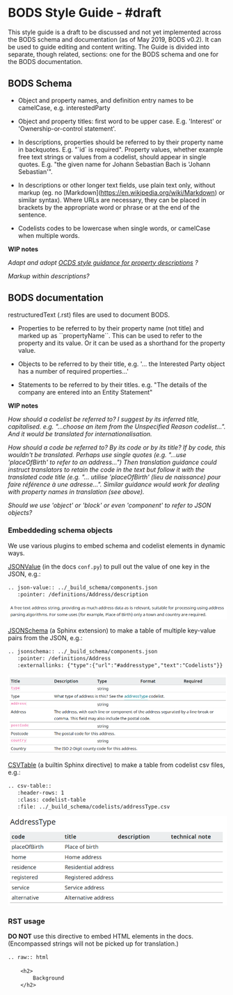 # BODS Style Guide - #draft

This style guide is a draft to be discussed and not yet implemented across the BODS schema and documentation (as of May 2019, BODS v0.2). It can be used to guide editing and content writing. The Guide is divided into separate, though related, sections: one for the BODS schema and one for the BODS documentation.

## BODS Schema

- Object and property names, and definition entry names to be camelCase, e.g. interestedParty

- Object and property titles: first word to be upper case. E.g. 'Interest' or 'Ownership-or-control statement'.

- In descriptions, properties should be referred to by their property name in backquotes. E.g. "\`id\` is required". Property values, whether example free text strings or values from a codelist, should appear in single quotes. E.g. "the given name for Johann Sebastian Bach is 'Johann Sebastian'".

- In descriptions or other longer text fields, use plain text only, without markup (eg. no \[Markdown\](https://en.wikipedia.org/wiki/Markdown) or similar syntax). Where URLs are necessary, they can be placed in brackets by the appropriate word or phrase or at the end of the sentence. 

- Codelists codes to be lowercase when single words, or camelCase when multiple words.

**WIP notes**

*Adapt and adopt [OCDS style guidance for property descriptions](https://ocds-standard-development-handbook.readthedocs.io/en/latest/meta/schema_style_guide.html#field-and-code-descriptions) ?*

*Markup within descriptions?*

## BODS documentation

restructuredText (.rst) files are used to document BODS. 

- Properties to be referred to by their property name (not title) and marked up as \`\`propertyName\`\`. This can be used to refer to the property and its value. Or it can be used as a shorthand for the property value.

- Objects to be referred to by their title, e.g. '... the Interested Party object has a number of required properties...'

- Statements to be referred to by their titles. e.g. "The details of the company are entered into an Entity Statement"

**WIP notes**

*How should a codelist be referred to? I suggest by its inferred title, capitalised. e.g. "...choose an item from the Unspecified Reason codelist...". And it would be translated for internationalisation.*

*How should a code be referred to? By its code or by its title? If by code, this wouldn't be translated. Perhaps use single quotes (e.g. "...use 'placeOfBirth' to refer to an address...") Then translation guidance could instruct translators to retain the code in the text but follow it with the translated code title (e.g. "... utilise 'placeOfBirth' (lieu de naissance) pour faire référence à une adresse...". Similar guidance would work for dealing with property names in translation (see above).* 

*Should we use 'object' or 'block' or even 'component' to refer to JSON objects?*

### Embeddeding schema objects

We use various plugins to embed schema and codelist elements in dynamic ways.

[JSONValue](https://github.com/openownership/data-standard/blob/3766d9a55b61d2b1b5f27c37dfd5fd24f1cc9884/docs/conf.py#L186) (in the docs `conf.py`) to pull out the value of one key in the JSON, e.g.:

```
.. json-value:: ../_build_schema/components.json
   :pointer: /definitions/Address/description
```

![Screenshot: Address description from the schema rendered as a paragraph](screenshots/docs/embed_jsonpointer.png)

[JSONSchema](https://github.com/OpenDataServices/sphinxcontrib-jsonschema) (a Sphinx extension) to make a table of multiple key-value pairs from the JSON, e.g.:

```
.. jsonschema:: ../_build_schema/components.json
   :pointer: /definitions/Address
   :externallinks: {"type":{"url":"#addresstype","text":"Codelists"}}
```

![Screenshot: Address attributes and properties from the schema rendered as a table](screenshots/docs/embed_jsonschema.png)

[CSVTable](http://docutils.sourceforge.net/docs/ref/rst/directives.html#csv-table) (a builtin Sphinx directive) to make a table from codelist csv files, e.g.:

```
.. csv-table::
   :header-rows: 1
   :class: codelist-table
   :file: ../_build_schema/codelists/addressType.csv
```

![Screenshot: addressTypes codelist rendered as a table](screenshots/docs/embed_codelist.png)


### RST usage

**DO NOT** use this directive to embed HTML elements in the docs. (Encompassed strings will not be picked up for translation.)

```
.. raw:: html

    <h2>
        Background
    </h2>
```
